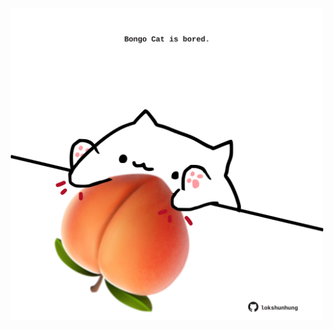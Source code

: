 <!-- built at 18/04/2025, 17:00:39 UTC -->
<p align="center">
  <img width="500" height="500" src="./ReadmeImage.svg">
</p>
